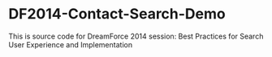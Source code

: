 DF2014-Contact-Search-Demo
==========================

This is source code for DreamForce 2014 session: Best Practices for Search User Experience and Implementation
